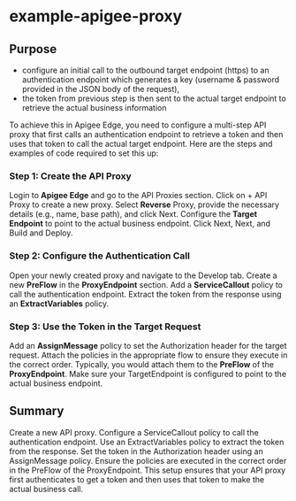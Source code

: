# example-apigee-proxy

## Purpose
- configure an initial call to the outbound target endpoint (https) to an authentication endpoint which generates a key (username & password provided in the JSON body of the request),
- the token from previous step is then sent to the actual target endpoint to retrieve the actual business information

To achieve this in Apigee Edge, you need to configure a multi-step API proxy that first calls an authentication endpoint to retrieve a token and then uses that token to call the actual target endpoint. Here are the steps and examples of code required to set this up:

### **Step 1: Create the API Proxy**
Login to **Apigee Edge** and go to the API Proxies section.
Click on + API Proxy to create a new proxy.
Select **Reverse** Proxy, provide the necessary details (e.g., name, base path), and click Next.
Configure the **Target Endpoint** to point to the actual business endpoint.
Click Next, Next, and Build and Deploy.

### **Step 2: Configure the Authentication Call**
Open your newly created proxy and navigate to the Develop tab.
Create a new **PreFlow** in the **ProxyEndpoint** section.
Add a **ServiceCallout** policy to call the authentication endpoint.
Extract the token from the response using an **ExtractVariables** policy.

### **Step 3: Use the Token in the Target Request**
Add an **AssignMessage** policy to set the Authorization header for the target request.
Attach the policies in the appropriate flow to ensure they execute in the correct order. Typically, you would attach them to the **PreFlow** of the **ProxyEndpoint**.
Make sure your TargetEndpoint is configured to point to the actual business endpoint.

## Summary
Create a new API proxy.
Configure a ServiceCallout policy to call the authentication endpoint.
Use an ExtractVariables policy to extract the token from the response.
Set the token in the Authorization header using an AssignMessage policy.
Ensure the policies are executed in the correct order in the PreFlow of the ProxyEndpoint.
This setup ensures that your API proxy first authenticates to get a token and then uses that token to make the actual business call.
